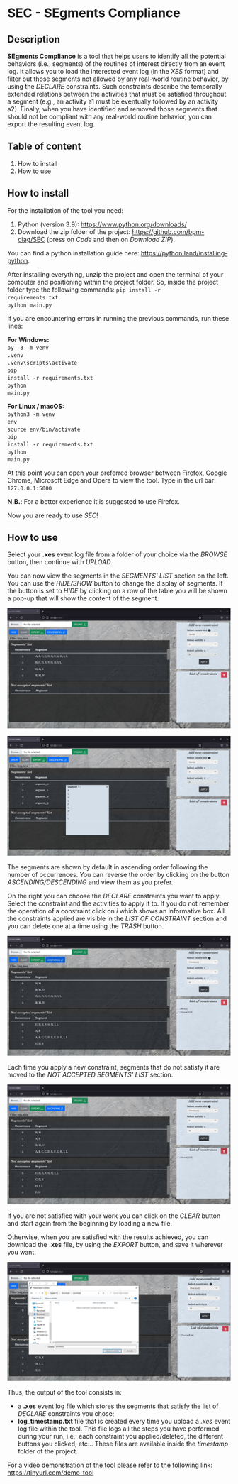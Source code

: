 # SEC - SEgments Compliance

 ## Description
**SEgments Compliance** is a tool that helps users to identify all the potential behaviors (i.e., segments) of the routines of interest directly from an event log. 
It allows you to load the interested event log (in the *XES* format) and filter out those segments not allowed by any real-world routine behavior, by using the *DECLARE* constraints. Such constraints describe the temporally extended relations between the activities that must be satisfied throughout a segment (e.g., an activity a1 must be eventually followed by an activity a2). 
Finally, when you have identified and removed those segments that should not be compliant with any real-world routine behavior, you can export the resulting event log.

 ## Table of content
1. How to install
2. How to use

## How to install
For the installation of the tool you need:
1. Python (version 3.9): https://www.python.org/downloads/ 
2. Download the zip folder of the project: https://github.com/bpm-diag/SEC (press on *Code* and then on *Download ZIP*).

You can find a python installation guide here: https://python.land/installing-python.

After installing everything, unzip the project and open the terminal of your computer and positioning within the project folder. 
So, inside the project folder type the following commands:
<code>pip install -r requirements.txt</code><br>
<code>python main.py</code><br>

If you are encountering errors in running the previous commands, run these lines:<br>

**For Windows:**<br>
<code>py -3 -m venv .venv</code><br>
<code>.venv\scripts\activate</code><br>
<code>pip install -r requirements.txt</code><br>
<code>python main.py</code><br>

**For Linux / macOS:**<br>
<code>python3 -m venv env</code><br>
<code>source env/bin/activate</code><br>
<code>pip install -r requirements.txt</code><br>
<code>python main.py</code><br>

At this point you can open your preferred browser between Firefox, Google Chrome, Microsoft Edge and Opera to view the tool.
Type in the url bar:<br>
<code>127.0.0.1:5000</code><br>

**N.B.**: For a better experience it is suggested to use Firefox.

Now you are ready to use *SEC*!

## How to use
Select your **.xes** event log file from a folder of your choice via the *BROWSE* button, then continue with *UPLOAD*.

You can now view the segments in the *SEGMENTS' LIST* section on the left.  
You can use the *HIDE/SHOW* button to change the display of segments. If the button is set to *HIDE* by clicking on a row 
of the table you will be shown a pop-up that will show the content of the segment.

![Visualize segments after upload file](/images/img1.JPG?raw=true)

![Visualize segments in Hide modality](images/img2.JPG?raw=true)

The segments are shown by default in ascending order following the number of occurrences. You can reverse the order by clicking on the button *ASCENDING/DESCENDING* and view them as you prefer.

On the right you can choose the *DECLARE* constraints you want to apply. 
Select the constraint and the activities to apply it to. If you do not remember the operation of a constraint click on 
*i* which shows an informative box.
All the constraints applied are visible in the *LIST OF CONSTRAINT* section and you can delete one at a time using 
the *TRASH* button.

![Apply DECLARE constraints and visualize in DESCENDING order](images/img3.JPG)

Each time you apply a new constraint, segments that do not satisfy it are moved to the *NOT ACCEPTED SEGMENTS' LIST* section. 
 
![After deletion of constraint](images/img4.JPG) 

If you are not satisfied with your work you can click on the *CLEAR* button and start again from the beginning by loading a new file.  
  
Otherwise, when you are satisfied with the results achieved, you can download the **.xes** file, by using the *EXPORT* button, 
and save it wherever you want.

![Export of file](images/img5.JPG) 

Thus, the output of the tool consists in:
- a **.xes** event log file which stores the segments that satisfy the list of *DECLARE* constraints you chose;
- **log_timestamp.txt** file that is created every time you upload a *.xes* event log file within the tool. This file logs all the steps you have performed during your run, i.e.: each constraint you applied/deleted, the different buttons you clicked, etc...
These files are available inside the *timestamp* folder of the project.

For a video demonstration of the tool please refer to the following link: https://tinyurl.com/demo-tool